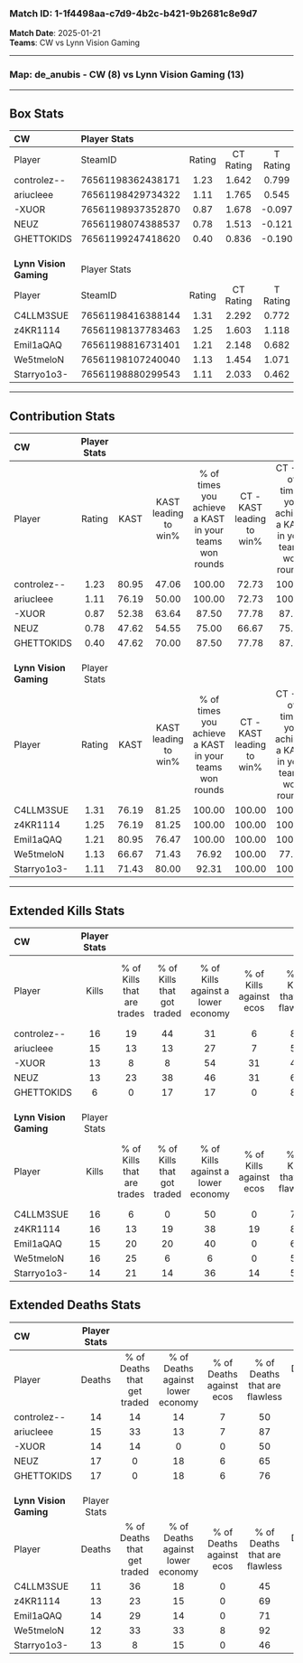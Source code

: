 ### Match ID: 1-1f4498aa-c7d9-4b2c-b421-9b2681c8e9d7  
**Match Date**: 2025-01-21  
**Teams**: CW vs Lynn Vision Gaming  

---  

### **Map**: de_anubis - CW (8) vs Lynn Vision Gaming (13)  
---  

## Box Stats  

| **CW**                 | Player Stats      |        |           |          |       |      |       |         |        |      |     |
| :- | :- | :-: | :-: | :-: | :-: | :-: | :-: | :-: | :-: | :-: | :-: |
| Player                 | SteamID           | Rating | CT Rating | T Rating | KAST  | ADR  | Kills | Assists | Deaths | K/D  | HS% |
| controlez--            | 76561198362438171 |  1.23  |   1.642   |  0.799   | 80.95 | 82.7 |  16   |    2    |   14   | 1.14 | 31  |
| ariucleee              | 76561198429734322 |  1.11  |   1.765   |  0.545   | 76.19 | 77.0 |  15   |    3    |   15   | 1.00 | 66  |
| -XUOR                  | 76561198937352870 |  0.87  |   1.678   |  -0.097  | 52.38 | 64.1 |  13   |    8    |   14   | 0.93 | 30  |
| NEUZ                   | 76561198074388537 |  0.78  |   1.513   |  -0.121  | 47.62 | 75.1 |  13   |    5    |   17   | 0.76 | 53  |
| GHETTOKIDS             | 76561199247418620 |  0.40  |   0.836   |  -0.190  | 47.62 | 46.3 |   6   |    5    |   17   | 0.35 | 66  |
|                        |                   |        |           |          |       |      |       |         |        |      |     |
|                        |                   |        |           |          |       |      |       |         |        |      |     |
|                        |                   |        |           |          |       |      |       |         |        |      |     |
| **Lynn Vision Gaming** | Player Stats      |        |           |          |       |      |       |         |        |      |     |
| Player                 | SteamID           | Rating | CT Rating | T Rating | KAST  | ADR  | Kills | Assists | Deaths | K/D  | HS% |
| C4LLM3SUE              | 76561198416388144 |  1.31  |   2.292   |  0.772   | 76.19 | 90.4 |  16   |    6    |   11   | 1.45 | 43  |
| z4KR1114               | 76561198137783463 |  1.25  |   1.603   |  1.118   | 76.19 | 89.9 |  16   |    3    |   13   | 1.23 | 37  |
| Emil1aQAQ              | 76561198816731401 |  1.21  |   2.148   |  0.682   | 80.95 | 83.0 |  15   |    6    |   14   | 1.07 | 73  |
| We5tmeloN              | 76561198107240040 |  1.13  |   1.454   |  1.071   | 66.67 | 65.0 |  16   |    5    |   12   | 1.33 | 37  |
| Starryo1o3-            | 76561198880299543 |  1.11  |   2.033   |  0.462   | 71.43 | 81.1 |  14   |    4    |   13   | 1.08 | 50  |
---  

## Contribution Stats  

| **CW**                 | Player Stats |       |                      |                                                        |                           |                                                             |                          |                                                            |
| :- | :-: | :-: | :-: | :-: | :-: | :-: | :-: | :-: |
| Player                 |    Rating    | KAST  | KAST leading to win% | % of times you achieve a KAST in your teams won rounds | CT - KAST leading to win% | CT - % of times you achieve a KAST in your teams won rounds | T - KAST leading to win% | T - % of times you achieve a KAST in your teams won rounds |
| controlez--            |     1.23     | 80.95 |        47.06         |                         100.00                         |           72.73           |                           100.00                            |           0.00           |                            0.00                            |
| ariucleee              |     1.11     | 76.19 |        50.00         |                         100.00                         |           72.73           |                           100.00                            |           0.00           |                            0.00                            |
| -XUOR                  |     0.87     | 52.38 |        63.64         |                         87.50                          |           77.78           |                            87.50                            |           0.00           |                            0.00                            |
| NEUZ                   |     0.78     | 47.62 |        54.55         |                         75.00                          |           66.67           |                            75.00                            |           0.00           |                            0.00                            |
| GHETTOKIDS             |     0.40     | 47.62 |        70.00         |                         87.50                          |           77.78           |                            87.50                            |           0.00           |                            0.00                            |
|                        |              |       |                      |                                                        |                           |                                                             |                          |                                                            |
|                        |              |       |                      |                                                        |                           |                                                             |                          |                                                            |
|                        |              |       |                      |                                                        |                           |                                                             |                          |                                                            |
| **Lynn Vision Gaming** | Player Stats |       |                      |                                                        |                           |                                                             |                          |                                                            |
| Player                 |    Rating    | KAST  | KAST leading to win% | % of times you achieve a KAST in your teams won rounds | CT - KAST leading to win% | CT - % of times you achieve a KAST in your teams won rounds | T - KAST leading to win% | T - % of times you achieve a KAST in your teams won rounds |
| C4LLM3SUE              |     1.31     | 76.19 |        81.25         |                         100.00                         |          100.00           |                           100.00                            |          57.14           |                           100.00                           |
| z4KR1114               |     1.25     | 76.19 |        81.25         |                         100.00                         |          100.00           |                           100.00                            |          57.14           |                           100.00                           |
| Emil1aQAQ              |     1.21     | 80.95 |        76.47         |                         100.00                         |          100.00           |                           100.00                            |          50.00           |                           100.00                           |
| We5tmeloN              |     1.13     | 66.67 |        71.43         |                         76.92                          |          100.00           |                            77.78                            |          42.86           |                           75.00                            |
| Starryo1o3-            |     1.11     | 71.43 |        80.00         |                         92.31                          |          100.00           |                           100.00                            |          50.00           |                           75.00                            |
---  

## Extended Kills Stats  

| **CW**                 | Player Stats |                            |                            |                                    |                         |                              |                                 |                                       |                    |           |
| :- | :-: | :-: | :-: | :-: | :-: | :-: | :-: | :-: | :-: | :-: |
| Player                 |    Kills     | % of Kills that are trades | % of Kills that got traded | % of Kills against a lower economy | % of Kills against ecos | % of Kills that are flawless | % of Kills that are close duels | % of Kills that are assisted by flash | Pistol Round Kills | AWP Kills |
| controlez--            |      16      |             19             |             44             |                 31                 |            6            |              81              |               19                |                  13                   |         1          |    10     |
| ariucleee              |      15      |             13             |             13             |                 27                 |            7            |              53              |                7                |                  13                   |         0          |     0     |
| -XUOR                  |      13      |             8              |             8              |                 54                 |           31            |              46              |                0                |                   8                   |         2          |     0     |
| NEUZ                   |      13      |             23             |             38             |                 46                 |           31            |              69              |                0                |                   8                   |         2          |     0     |
| GHETTOKIDS             |      6       |             0              |             17             |                 17                 |            0            |              83              |                0                |                   0                   |         1          |     0     |
|                        |              |                            |                            |                                    |                         |                              |                                 |                                       |                    |           |
|                        |              |                            |                            |                                    |                         |                              |                                 |                                       |                    |           |
|                        |              |                            |                            |                                    |                         |                              |                                 |                                       |                    |           |
| **Lynn Vision Gaming** | Player Stats |                            |                            |                                    |                         |                              |                                 |                                       |                    |           |
| Player                 |    Kills     | % of Kills that are trades | % of Kills that got traded | % of Kills against a lower economy | % of Kills against ecos | % of Kills that are flawless | % of Kills that are close duels | % of Kills that are assisted by flash | Pistol Round Kills | AWP Kills |
| C4LLM3SUE              |      16      |             6              |             0              |                 50                 |            0            |              75              |                0                |                  19                   |         1          |     0     |
| z4KR1114               |      16      |             13             |             19             |                 38                 |           19            |              81              |                0                |                   0                   |         3          |     7     |
| Emil1aQAQ              |      15      |             20             |             20             |                 40                 |            0            |              60              |                0                |                   7                   |         2          |     0     |
| We5tmeloN              |      16      |             25             |             6              |                 6                  |            0            |              56              |               13                |                   6                   |         1          |     0     |
| Starryo1o3-            |      14      |             21             |             14             |                 36                 |           14            |              57              |                0                |                   0                   |         0          |     0     |
## Extended Deaths Stats  

| **CW**                 | Player Stats |                             |                                   |                          |                               |                            |                           |               |
| :- | :-: | :-: | :-: | :-: | :-: | :-: | :-: | :-: |
| Player                 |    Deaths    | % of Deaths that get traded | % of Deaths against lower economy | % of Deaths against ecos | % of Deaths that are flawless | % of Deaths that are close | % of Deaths while blinded | Deaths to AWP |
| controlez--            |      14      |             14              |                14                 |            7             |              50               |             0              |             0             |       0       |
| ariucleee              |      15      |             33              |                13                 |            7             |              87               |             0              |            13             |       0       |
| -XUOR                  |      14      |             14              |                 0                 |            0             |              50               |             0              |             0             |       3       |
| NEUZ                   |      17      |              0              |                18                 |            6             |              65               |             6              |             6             |       3       |
| GHETTOKIDS             |      17      |              0              |                18                 |            6             |              76               |             6              |            12             |       1       |
|                        |              |                             |                                   |                          |                               |                            |                           |               |
|                        |              |                             |                                   |                          |                               |                            |                           |               |
|                        |              |                             |                                   |                          |                               |                            |                           |               |
| **Lynn Vision Gaming** | Player Stats |                             |                                   |                          |                               |                            |                           |               |
| Player                 |    Deaths    | % of Deaths that get traded | % of Deaths against lower economy | % of Deaths against ecos | % of Deaths that are flawless | % of Deaths that are close | % of Deaths while blinded | Deaths to AWP |
| C4LLM3SUE              |      11      |             36              |                18                 |            0             |              45               |             9              |             9             |       1       |
| z4KR1114               |      13      |             23              |                15                 |            0             |              69               |             8              |            15             |       1       |
| Emil1aQAQ              |      14      |             29              |                14                 |            0             |              71               |             14             |            14             |       3       |
| We5tmeloN              |      12      |             33              |                33                 |            8             |              92               |             0              |             0             |       4       |
| Starryo1o3-            |      13      |              8              |                15                 |            0             |              46               |             0              |             8             |       1       |
